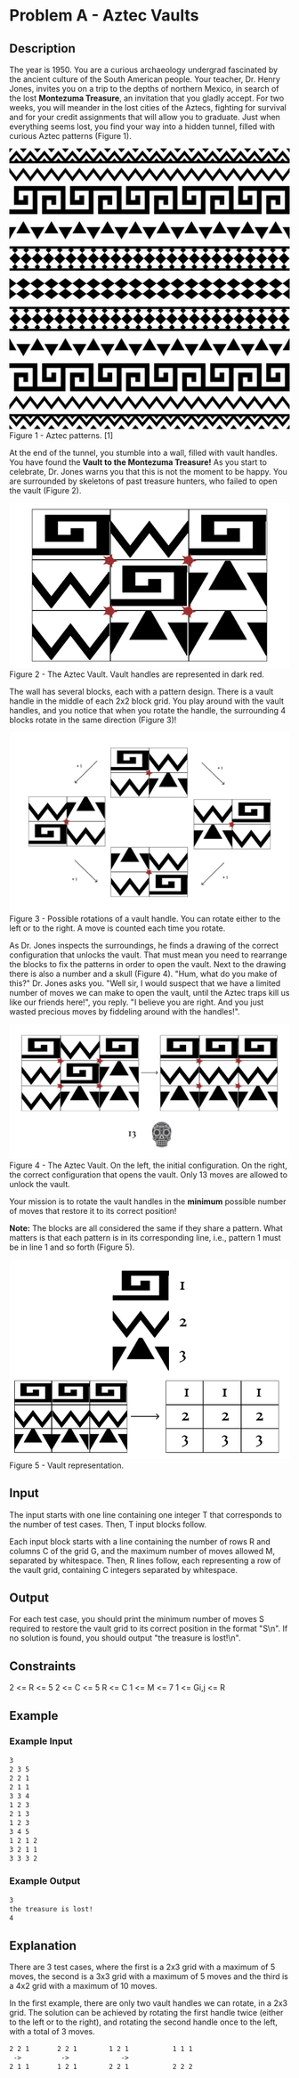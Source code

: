 # Problem A - Aztec Vaults

## Description

The year is 1950. You are a curious archaeology undergrad fascinated by the ancient culture of the South American people. Your teacher, Dr. Henry Jones, invites you on a trip to the depths of northern Mexico, in search of the lost **Montezuma Treasure**, an invitation that you gladly accept. For two weeks, you will meander in the lost cities of the Aztecs, fighting for survival and for your credit assignments that will allow you to graduate. Just when everything seems lost, you find your way into a hidden tunnel, filled with curious Aztec patterns (Figure 1).

![image](images/aztec_patterns.png)
Figure 1 - Aztec patterns. [1]

At the end of the tunnel, you stumble into a wall, filled with vault handles. You have found the **Vault to the Montezuma Treasure!** As you start to celebrate, Dr. Jones warns you that this is not the moment to be happy. You are surrounded by skeletons of past treasure hunters, who failed to open the vault (Figure 2).

![image](images/aztec_vault.png)
Figure 2 - The Aztec Vault. Vault handles are represented in dark red.

The wall has several blocks, each with a pattern design. There is a vault handle in the middle of each 2x2 block grid. You play around with the vault handles, and you notice that when you rotate the handle, the surrounding 4 blocks rotate in the same direction (Figure 3)!

![image](images/possible_rotations.png)
Figure 3 - Possible rotations of a vault handle. You can rotate either to the left or to the right. A move is counted each time you rotate.

As Dr. Jones inspects the surroundings, he finds a drawing of the correct configuration that unlocks the vault. That must mean you need to rearrange the blocks to fix the patterns in order to open the vault. Next to the drawing there is also a number and a skull (Figure 4). "Hum, what do you make of this?" Dr. Jones asks you. "Well sir, I would suspect that we have a limited number of moves we can make to open the vault, until the Aztec traps kill us like our friends here!", you reply. "I believe you are right. And you just wasted precious moves by fiddeling around with the handles!".

![image](images/aztec_vault_done.png)
Figure 4 - The Aztec Vault. On the left, the initial configuration. On the right, the correct configuration that opens the vault. Only 13 moves are allowed to unlock the vault.

Your mission is to rotate the vault handles in the **minimum** possible number of moves that restore it to its correct position!

**Note:** The blocks are all considered the same if they share a pattern. What matters is that each pattern is in its corresponding line, i.e., pattern 1 must be in line 1 and so forth (Figure 5).

![image](images/vault_representation.png)
Figure 5 - Vault representation.

## Input

The input starts with one line containing one integer T that corresponds to the number of test cases. Then, T input blocks follow.

Each input block starts with a line containing the number of rows R and columns C of the grid G, and the maximum number of moves allowed M, separated by whitespace. Then, R lines follow, each representing a row of the vault grid, containing C integers separated by whitespace.

## Output

For each test case, you should print the minimum number of moves S required to restore the vault grid to its correct position in the format "S\n". If no solution is found, you should output "the treasure is lost!\n".

## Constraints

2 <= R <= 5
2 <= C <= 5
R <= C
1 <= M <= 7
1 <= Gi,j <= R

## Example

### Example Input

    3
    2 3 5
    2 2 1
    2 1 1
    3 3 4
    1 2 3
    2 1 3
    1 2 3
    3 4 5
    1 2 1 2
    3 2 1 1
    3 3 3 2

### Example Output

    3
    the treasure is lost!
    4

## Explanation

There are 3 test cases, where the first is a 2x3 grid with a maximum of 5 moves, the second is a 3x3 grid with a maximum of 5 moves and the third is a 4x2 grid with a maximum of 10 moves.

In the first example, there are only two vault handles we can rotate, in a 2x3 grid. The solution can be achieved by rotating the first handle twice (either to the left or to the right), and rotating the second handle once to the left, with a total of 3 moves.

    2 2 1       2 2 1        1 2 1           1 1 1
     ->          ->             ->   
    2 1 1       1 2 1        2 2 1           2 2 2
